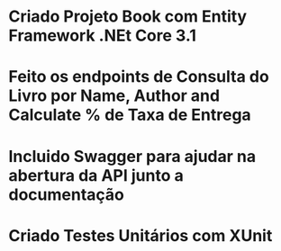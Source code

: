 # Criado Projeto Book com Entity Framework .NEt Core 3.1
# Feito os endpoints de Consulta do Livro por Name, Author and Calculate % de Taxa de Entrega
# Incluido Swagger para ajudar na abertura da API junto a documentação
# Criado Testes Unitários com XUnit

